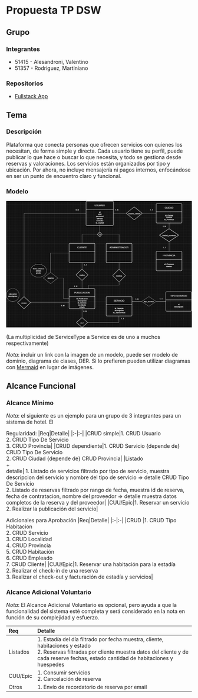 # Propuesta TP DSW

## Grupo

### Integrantes

- 51415 - Alesandroni, Valentino
- 51357 - Rodriguez, Martiniano

### Repositorios

- [Fullstack App](https://github.com/Lsilpituca/DSW-Project)

## Tema

### Descripción

Plataforma que conecta personas que ofrecen servicios con quienes los necesitan, de forma simple y directa. Cada usuario tiene su perfil, puede publicar lo que hace o buscar lo que necesita, y todo se gestiona desde reservas y valoraciones. Los servicios están organizados por tipo y ubicación. Por ahora, no incluye mensajería ni pagos internos, enfocándose en ser un punto de encuentro claro y funcional.

### Modelo

![imagen del DER](https://github.com/ValenAlesa/tp-DSW/blob/main/DER%20-%20DSW.drawio.png)

(La multiplicidad de ServiceType a Service es de uno a muchos respectivamente)

_Nota_: incluir un link con la imagen de un modelo, puede ser modelo de dominio, diagrama de clases, DER. Si lo prefieren pueden utilizar diagramas con [Mermaid](https://mermaid.js.org) en lugar de imágenes.

## Alcance Funcional

### Alcance Mínimo

_Nota_: el siguiente es un ejemplo para un grupo de 3 integrantes para un sistema de hotel. El

Regularidad:
|Req|Detalle|
|:-|:-|
|CRUD simple|1. CRUD Usuario<br>2. CRUD Tipo De Servicio<br>3. CRUD Provincia|
|CRUD dependiente|1. CRUD Servicio {depende de} CRUD Tipo De Servicio<br>2. CRUD Ciudad {depende de} CRUD Provincia|
|Listado<br>+<br>detalle| 1. Listado de servicios filtrado por tipo de servicio, muestra descripcion del servicio y nombre del tipo de servicio => detalle CRUD Tipo De Servicio<br> 2. Listado de reservas filtrado por rango de fecha, muestra id de reserva, fecha de contratacion, nombre del proveedor => detalle muestra datos completos de la reserva y del proveedor|
|CUU/Epic|1. Reservar un servicio<br>2. Realizar la publicación del servicio|

Adicionales para Aprobación
|Req|Detalle|
|:-|:-|
|CRUD |1. CRUD Tipo Habitacion<br>2. CRUD Servicio<br>3. CRUD Localidad<br>4. CRUD Provincia<br>5. CRUD Habitación<br>6. CRUD Empleado<br>7. CRUD Cliente|
|CUU/Epic|1. Reservar una habitación para la estadía<br>2. Realizar el check-in de una reserva<br>3. Realizar el check-out y facturación de estadía y servicios|

### Alcance Adicional Voluntario

_Nota_: El Alcance Adicional Voluntario es opcional, pero ayuda a que la funcionalidad del sistema esté completa y será considerado en la nota en función de su complejidad y esfuerzo.

| Req      | Detalle                                                                                                                                                                                                             |
| :------- | :------------------------------------------------------------------------------------------------------------------------------------------------------------------------------------------------------------------ |
| Listados | 1. Estadía del día filtrado por fecha muestra, cliente, habitaciones y estado <br>2. Reservas filtradas por cliente muestra datos del cliente y de cada reserve fechas, estado cantidad de habitaciones y huespedes |
| CUU/Epic | 1. Consumir servicios<br>2. Cancelación de reserva                                                                                                                                                                  |
| Otros    | 1. Envío de recordatorio de reserva por email                                                                                                                                                                       |
